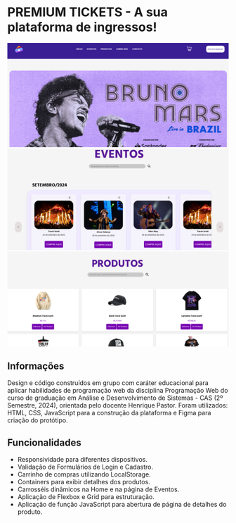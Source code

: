 # PREMIUM TICKETS - A sua plataforma de ingressos!

<img src="/img_readme/01.png">
<img src="/img_readme/02.png">
<img src="/img_readme/03.png">

## Informações

Design e código construídos em grupo com caráter educacional para aplicar habilidades de programação web da disciplina Programação Web do curso de graduação em Análise e Desenvolvimento de Sistemas - CAS (2º Semestre, 2024), orientada pelo docente Henrique Pastor. Foram utilizados: HTML, CSS, JavaScript para a construção da plataforma e Figma para criação do protótipo.


## Funcionalidades

- Responsividade para diferentes dispositivos.
- Validação de Formulários de Login e Cadastro.
- Carrinho de compras utilizando LocalStorage.
- Containers para exibir detalhes dos produtos.
- Carrosséis dinâmicos na Home e na página de Eventos.
- Aplicação de Flexbox e Grid para estruturação.
- Aplicação de função JavaScript para abertura de página de detalhes do produto.
